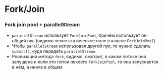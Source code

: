 # Fork/Join

### Fork join pool + parallelStream

* `parallelStream` использует `ForkJoinPool`, причём использует он общий пул (видимо некое статическое поле в классе `ForkJoinPool`)
* Чтобы `parallelStream` использовал другой пул, то нужно сделать `submit()`, куда передать `parallelStream`
* Реализация метода `fork`, видимо, смотрит, в каком потоке она запущена и если это поток некоего `ForkJoinPool`, то она запускается в нём, а иначе в общем